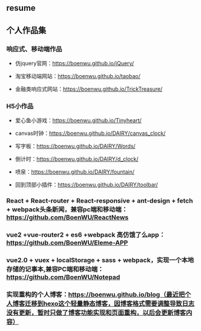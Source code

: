 ## resume

## 个人作品集

### 响应式、移动端作品

* 仿jquery官网：https://boenwu.github.io/jQuery/
  
* 淘宝移动端网站：https://boenwu.github.io/taobao/
  
* 金融类响应式网站：https://boenwu.github.io/TrickTreasure/
  
### H5小作品

* 爱心鱼小游戏：https://boenwu.github.io/Tinyheart/

* canvas时钟：https://boenwu.github.io/DAIRY/canvas_clock/

* 写字板：https://boenwu.github.io/DAIRY/Words/
  
* 倒计时：https://boenwu.github.io/DAIRY/d_clock/
  
* 喷泉：https://boenwu.github.io/DAIRY/fountain/
  
* 回到顶部小插件：https://boenwu.github.io/DAIRY/toolbar/

### React + React-router + React-responsive + ant-design + fetch + webpack头条新闻，兼容pc端和移动端：https://github.com/BoenWU/ReactNews

### vue2 +vue-router2 + es6 +webpack 高仿饿了么app：https://github.com/BoenWU/Eleme-APP

### vue2.0 + vuex + localStorage + sass + webpack，实现一个本地存储的记事本,兼容PC端和移动端：https://github.com/BoenWU/Notepad

### 实现重构的个人博客：https://boenwu.github.io/blog（最近把个人博客迁移到hexo这个轻量静态博客，因博客格式需要调整导致日志没有更新，暂时只做了博客功能实现和页面重构，以后会更新博客内容）
